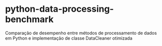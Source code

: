 # python-data-processing-benchmark
Comparação de desempenho entre métodos de processamento de dados em Python e implementação de classe DataCleaner otimizada
